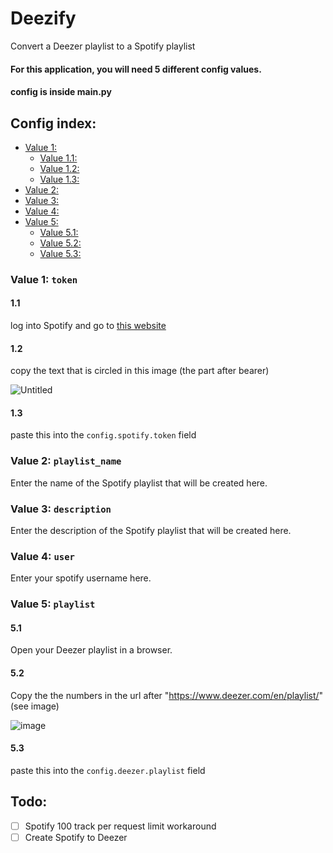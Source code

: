 # Deezify
 Convert a Deezer playlist to a Spotify playlist




#### For this application, you will need 5 different config values.
#### config is inside main.py

## Config index:
- [Value 1:](https://github.com/PiggyAwesome/Deezify/#value-1-token)
     - [Value 1.1:](https://github.com/PiggyAwesome/Deezify/#11)
     - [Value 1.2:](https://github.com/PiggyAwesome/Deezify/#12)
     - [Value 1.3:](https://github.com/PiggyAwesome/Deezify/#13)
- [Value 2:](https://github.com/PiggyAwesome/Deezify/#value-2-playlist_name)
- [Value 3:](https://github.com/PiggyAwesome/Deezify/#value-3-description)
- [Value 4:](https://github.com/PiggyAwesome/Deezify/#value-4-user)
- [Value 5:](https://github.com/PiggyAwesome/Deezify/#value-5-playlist)
     - [Value 5.1:](https://github.com/PiggyAwesome/Deezify/#51)
     - [Value 5.2:](https://github.com/PiggyAwesome/Deezify/#52)
     - [Value 5.3:](https://github.com/PiggyAwesome/Deezify/#53)

### Value 1: `token`
#### 1.1
log into Spotify and go to [this website](https://developer.spotify.com/console/get-current-user/)
 
#### 1.2
copy the text that is circled in this image (the part after bearer)

 ![Untitled](https://user-images.githubusercontent.com/48888771/184538134-06a057e2-34b1-41a6-b4cd-1ddd348786d2.png)
#### 1.3
paste this into the `config.spotify.token` field


### Value 2: `playlist_name`
Enter the name of the Spotify playlist that will be created here.

### Value 3: `description`
Enter the description of the Spotify playlist that will be created here.

### Value 4: `user`
Enter your spotify username here.

### Value 5: `playlist`
#### 5.1
Open your Deezer playlist in a browser.

#### 5.2
Copy the the numbers in the url after "https://www.deezer.com/en/playlist/" (see image)

![image](https://user-images.githubusercontent.com/48888771/184541616-d3ab5099-3c9c-4960-98a3-a9255c3b347c.png)

#### 5.3
paste this into the `config.deezer.playlist` field

## Todo:
- [ ] Spotify 100 track per request limit workaround
- [ ] Create Spotify to Deezer
